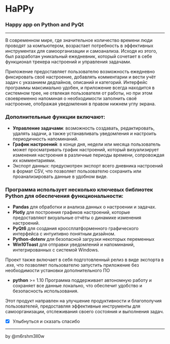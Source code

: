# HaPPy
### Happy app on Python and PyQt
----------------------------------------
В современном мире, где значительное количество времени люди проводят за компьютером, возрастает потребность в эффективных инструментах для самоорганизации и самоанализа. Исходя из этого, был разработан уникальный ежедневник, который сочетает в себе функционал трекера настроений и управления задачами.

Приложение предоставляет пользователю возможность ежедневно фиксировать своё настроение, добавлять комментарии и вести учёт задач с указанием дедлайнов, описаний и категорий. Интерфейс программы максимально удобен, и приложение всегда находится в системном трее, не отвлекая пользователя от работы, но при этом своевременно напоминая о необходимости заполнить своё настроение, отображая уведомления в правом нижнем углу экрана.

### Дополнительные функции включают:
* **Управление задачами**: возможность создавать, редактировать, удалять задачи, а также устанавливать уведомления и настроить периодичность напоминаний.
* **График настроений**: в конце дня, недели или месяца пользователь может просматривать график настроений, который визуализирует изменения настроения в различные периоды времени, сопровождая их комментариями.
* Экспорт данных: предусмотрен экспорт всего дневника настроений в формат CSV, что позволяет пользователю сохранить или проанализировать данные в удобном виде.

### Программа использует несколько ключевых библиотек Python для обеспечения функциональности:
* **Pandas** для обработки и анализа данных о настроении и задачах.
* **Plotly** для построения графиков настроений, которые предоставляют визуальные отчёты о динамике изменения настроений.
* **PyQt6** для создания кроссплатформенного графического интерфейса с интуитивно понятным дизайном.
* **Python-dotenv** для безопасной загрузки некоторых переменных
* **Win10Toast** для отправки уведомлений и напоминаний, интегрированных с системой Windows.

Проект также включает в себя подготовленный релиз в виде экспорта в .exe, что позволяет пользователю запустить приложение без необходимости установки дополнительного ПО
* **python** >= 1.10
Программа поддерживает автономную работу и сохраняет все данные локально, что обеспечит удобство и безопасность использования.

Этот продукт направлен на улучшение продуктивности и благополучия пользователей, предоставляя эффективные инструменты для самоорганизации, отслеживания своего состояния и выполнения задач.

- [x] Улыбнуться и сказать спасибо

---------------------------------------
by @m6rshm3ll0w
